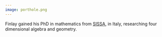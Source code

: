 ```yaml
---
image: porthole.png
---
```


Finlay gained his PhD in mathematics from [SISSA](http://sissa.it), in
Italy, researching four dimensional algebra and geometry.